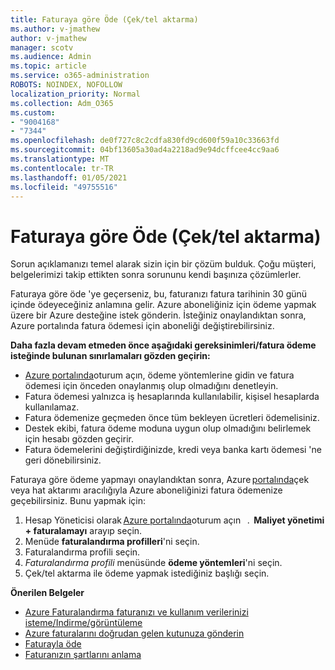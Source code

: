 ```yaml
---
title: Faturaya göre Öde (Çek/tel aktarma)
ms.author: v-jmathew
author: v-jmathew
manager: scotv
ms.audience: Admin
ms.topic: article
ms.service: o365-administration
ROBOTS: NOINDEX, NOFOLLOW
localization_priority: Normal
ms.collection: Adm_O365
ms.custom:
- "9004168"
- "7344"
ms.openlocfilehash: de0f727c8c2cdfa830fd9cd600f59a10c33663fd
ms.sourcegitcommit: 04bf13605a30ad4a2218ad9e94dcffcee4cc9aa6
ms.translationtype: MT
ms.contentlocale: tr-TR
ms.lasthandoff: 01/05/2021
ms.locfileid: "49755516"
---
```

# <a name="switch-to-pay-by-invoice-checkwire-transfer"></a>Faturaya göre Öde (Çek/tel aktarma)

Sorun açıklamanızı temel alarak sizin için bir çözüm bulduk. Çoğu müşteri, belgelerimizi takip ettikten sonra sorununu kendi başınıza çözümlerler.

Faturaya göre öde 'ye geçerseniz, bu, faturanızı fatura tarihinin 30 günü içinde ödeyeceğiniz anlamına gelir. Azure aboneliğiniz için ödeme yapmak üzere bir Azure desteğine istek gönderin. İsteğiniz onaylandıktan sonra, Azure portalında fatura ödemesi için aboneliği değiştirebilirsiniz.

**Daha fazla devam etmeden önce aşağıdaki gereksinimleri/fatura ödeme isteğinde bulunan sınırlamaları gözden geçirin:**

- [Azure portalında](https://portal.azure.com/)oturum açın, ödeme yöntemlerine gidin ve fatura ödemesi için önceden onaylanmış olup olmadığını denetleyin.
- Fatura ödemesi yalnızca iş hesaplarında kullanılabilir, kişisel hesaplarda kullanılamaz.
- Fatura ödemenize geçmeden önce tüm bekleyen ücretleri ödemelisiniz.
- Destek ekibi, fatura ödeme moduna uygun olup olmadığını belirlemek için hesabı gözden geçirir.
- Fatura ödemelerini değiştirdiğinizde, kredi veya banka kartı ödemesi 'ne geri dönebilirsiniz.

Faturaya göre ödeme yapmayı onaylandıktan sonra, Azure [portalında](https://portal.azure.com/)çek veya hat aktarımı aracılığıyla Azure aboneliğinizi fatura ödemenize geçebilirsiniz.
Bunu yapmak için:

1. Hesap Yöneticisi olarak [Azure portalında](https://portal.azure.com/)oturum açın   .  **Maliyet yönetimi + faturalamayı** arayıp seçin.
2. Menüde **faturalandırma profilleri**'ni seçin.
3. Faturalandırma profili seçin.
4. *Faturalandırma profili* menüsünde **ödeme yöntemleri**'ni seçin.
5. Çek/tel aktarma ile ödeme yapmak istediğiniz başlığı seçin.

**Önerilen Belgeler**

- [Azure Faturalandırma faturanızı ve kullanım verilerinizi isteme/Indirme/görüntüleme](https://docs.microsoft.com/azure/billing/billing-download-azure-invoice-daily-usage-date)
- [Azure faturalarını doğrudan gelen kutunuza gönderin](https://docs.microsoft.com/azure/billing/billing-download-azure-invoice-daily-usage-date)
- [Faturayla öde](https://docs.microsoft.com/azure/billing/billing-how-to-pay-by-invoice)
- [Faturanızın şartlarını anlama](https://docs.microsoft.com/azure/billing/billing-understand-your-invoice)
